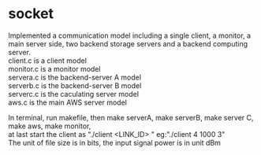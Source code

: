 # socket
Implemented a communication model including a single client, a monitor, a main server side, two backend storage servers and a backend computing server.
<br>
client.c is a client model<br>
monitor.c is a monitor model<br>
servera.c is the backend-server A model<br>
serverb.c is the backend-server B model<br>
serverc.c is the caculating server model<br>
aws.c is the main AWS server model<br>

In terminal, run makefile, then make serverA, make serverB, make server C, make aws, make monitor,<br>
at last start the client as “./client <LINK_ID> <SIZE> <POWER>" eg:"./client 4 1000 3"
  <br>
  The unit of file size is in bits, the input signal power is in unit dBm
